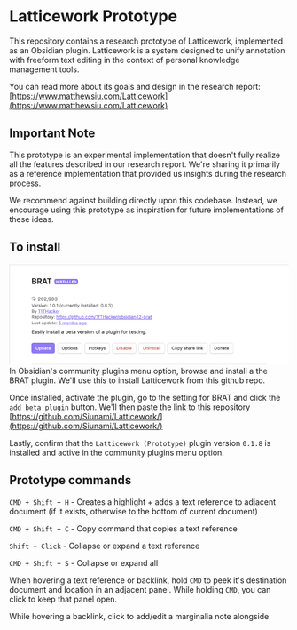 # Latticework Prototype

This repository contains a research prototype of Latticework, implemented as an Obsidian plugin. Latticework is a system designed to unify annotation with freeform text editing in the context of personal knowledge management tools.

You can read more about its goals and design in the research report: [https://www.matthewsiu.com/Latticework](https://www.matthewsiu.com/Latticework)

## Important Note

This prototype is an experimental implementation that doesn't fully realize all the features described in our research report. We're sharing it primarily as a reference implementation that provided us insights during the research process.

We recommend against building directly upon this codebase. Instead, we encourage using this prototype as inspiration for future implementations of these ideas.

## To install

![](brat.png)
In Obsidian's community plugins menu option, browse and install a the BRAT plugin. We'll use this to install Latticework from this github repo.

Once installed, activate the plugin, go to the setting for BRAT and click the `add beta plugin` button. We'll then paste the link to this repository [https://github.com/Siunami/Latticework/](https://github.com/Siunami/Latticework/)

Lastly, confirm that the `Latticework (Prototype)` plugin version `0.1.8` is installed and active in the community plugins menu option.

## Prototype commands

`CMD + Shift + H` - Creates a highlight + adds a text reference to adjacent document (if it exists, otherwise to the bottom of current document)

`CMD + Shift + C` - Copy command that copies a text reference

`Shift + Click` - Collapse or expand a text reference

`CMD + Shift + S` - Collapse or expand all

When hovering a text reference or backlink, hold `CMD` to peek it's destination document and location in an adjacent panel. While holding `CMD`, you can click to keep that panel open.

While hovering a backlink, click to add/edit a marginalia note alongside
